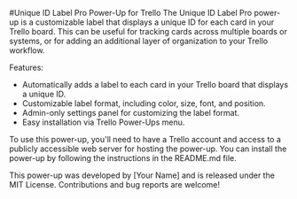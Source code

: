 #Unique ID Label Pro Power-Up for Trello
The Unique ID Label Pro power-up is a customizable label that displays a unique ID for each card in your Trello board. This can be useful for tracking cards across multiple boards or systems, or for adding an additional layer of organization to your Trello workflow.

Features:

* Automatically adds a label to each card in your Trello board that displays a unique ID.
* Customizable label format, including color, size, font, and position.
* Admin-only settings panel for customizing the label format.
* Easy installation via Trello Power-Ups menu.

To use this power-up, you'll need to have a Trello account and access to a publicly accessible web server for hosting the power-up. You can install the power-up by following the instructions in the README.md file.

This power-up was developed by [Your Name] and is released under the MIT License. Contributions and bug reports are welcome!

